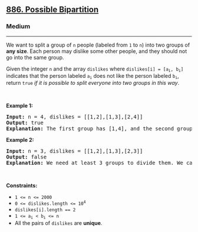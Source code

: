 <h2><a href="https://leetcode.com/problems/possible-bipartition/">886. Possible Bipartition</a></h2><h3>Medium</h3><hr><div style="user-select: auto;"><p style="user-select: auto;">We want to split a group of <code style="user-select: auto;">n</code> people (labeled from <code style="user-select: auto;">1</code> to <code style="user-select: auto;">n</code>) into two groups of <strong style="user-select: auto;">any size</strong>. Each person may dislike some other people, and they should not go into the same group.</p>

<p style="user-select: auto;">Given the integer <code style="user-select: auto;">n</code> and the array <code style="user-select: auto;">dislikes</code> where <code style="user-select: auto;">dislikes[i] = [a<sub style="user-select: auto;">i</sub>, b<sub style="user-select: auto;">i</sub>]</code> indicates that the person labeled <code style="user-select: auto;">a<sub style="user-select: auto;">i</sub></code> does not like the person labeled <code style="user-select: auto;">b<sub style="user-select: auto;">i</sub></code>, return <code style="user-select: auto;">true</code> <em style="user-select: auto;">if it is possible to split everyone into two groups in this way</em>.</p>

<p style="user-select: auto;">&nbsp;</p>
<p style="user-select: auto;"><strong class="example" style="user-select: auto;">Example 1:</strong></p>

<pre style="user-select: auto;"><strong style="user-select: auto;">Input:</strong> n = 4, dislikes = [[1,2],[1,3],[2,4]]
<strong style="user-select: auto;">Output:</strong> true
<strong style="user-select: auto;">Explanation:</strong> The first group has [1,4], and the second group has [2,3].
</pre>

<p style="user-select: auto;"><strong class="example" style="user-select: auto;">Example 2:</strong></p>

<pre style="user-select: auto;"><strong style="user-select: auto;">Input:</strong> n = 3, dislikes = [[1,2],[1,3],[2,3]]
<strong style="user-select: auto;">Output:</strong> false
<strong style="user-select: auto;">Explanation:</strong> We need at least 3 groups to divide them. We cannot put them in two groups.
</pre>

<p style="user-select: auto;">&nbsp;</p>
<p style="user-select: auto;"><strong style="user-select: auto;">Constraints:</strong></p>

<ul style="user-select: auto;">
	<li style="user-select: auto;"><code style="user-select: auto;">1 &lt;= n &lt;= 2000</code></li>
	<li style="user-select: auto;"><code style="user-select: auto;">0 &lt;= dislikes.length &lt;= 10<sup style="user-select: auto;">4</sup></code></li>
	<li style="user-select: auto;"><code style="user-select: auto;">dislikes[i].length == 2</code></li>
	<li style="user-select: auto;"><code style="user-select: auto;">1 &lt;= a<sub style="user-select: auto;">i</sub> &lt; b<sub style="user-select: auto;">i</sub> &lt;= n</code></li>
	<li style="user-select: auto;">All the pairs of <code style="user-select: auto;">dislikes</code> are <strong style="user-select: auto;">unique</strong>.</li>
</ul>
</div>